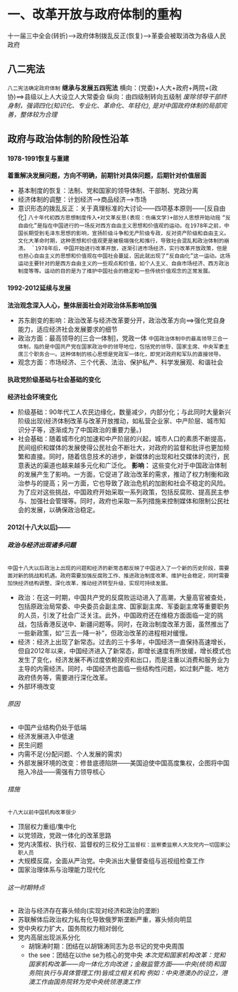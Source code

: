 # 一、改革开放与政府体制的重构
十一届三中全会(转折)——>政府体制拨乱反正(恢复)——>革委会被取消改为各级人民政府
## 八二宪法
`八二宪法确定政府体制`
**继承与发展五四宪法**
横向：(党委)+人大+政府+两院+(政协)==>县级以上人大设立人大常委会
纵向：由四级制转向五级制
*废除领导干部终身制，强调四化(知识化、专业化、革命化、年轻化),
是对中国政府体制的局部完善，整体较为合理*
## 政府与政治体制的阶段性沿革
#### 1978-1991恢复与重建
**着重解决发展问题，方向不明确，前期针对具体问题，后期针对价值层面**
- 基本制度的恢复：法制、党和国家的领导体制、干部制、党政分离
- 经济体制的调整：计划经济——>商品经济——>市场
- 意识形态的拨乱反正：关于真理标准的大讨论——四项基本原则——[反自由化]
`八十年代初西方思想制度传入+对文革反思(表现：伤痛文学)+部分人思想开始动摇`
``“反自由化”是指在中国进行的一场反对西方自由主义思想和价值观的运动。在1978年之前，中国长期受到毛泽东思想的影响，宣扬阶级斗争和无产阶级专政，反对资产阶级和自由主义。文化大革命时期，这种思想和价值观更是被极端强化和推行，导致社会混乱和政治体制的崩溃。
`1978年后，中国开始进行改革开放，逐渐引进市场经济，实行改革开放政策，但是也担心自由主义的思想和价值观在中国社会蔓延，因此就出现了“反自由化”这一运动。这场运动主要针对的是西方自由主义的一些观点和价值，如个人主义、自由市场经济、西方政治制度等等。运动的目的是为了维护中国社会的稳定和一些传统价值观念的正常发展。``
#### 1992-2012延续与发展
**法治观念深入人心，整体层面社会对政治体系影响加强**
- 苏东剧变的影响：政治改革与经济改革要分开，政治改革方向==>强化党自身能力，适应经济社会发展要求的细节
- 政治方面：最高领导的[三合一体制]，党政一体
`中国政治体制中的最高领导三合一体制，指的是中国共产党在国家政治中的领导地位，包括党的领导、国家主席、中央军委主席三个职务合一。这种体制的核心思想是党政军一体化，即党对政府和军队的直接领导。`
- 观念方面：市场经济、三个代表、法治、保护私产、科学发展观、和谐社会
#### 执政党阶级基础与社会基础的变化
**经济社会环境变化**
- 阶级基础：90年代工人农民边缘化，数量减少，内部分化；与此同时大量新兴阶级出现(经济体制改革与改革开放推动，如私营企业家、中产阶层、城市知识分子等，逐渐成为了中国政治的重要力量。)
- 社会基础：随着城市化的加速和中产阶层的兴起，城市人口的素质不断提高，民间组织和媒体的发展使得公民社会不断壮大，对政府的监督和批评也更加频繁和直接。同时，随着信息技术的进步，新媒体的出现和社交媒体的流行，民意表达的渠道也越来越多元化和广泛化。
**影响：**
这些变化对于中国政治体制的发展产生了影响。一方面，它促进了政治改革的需求，推动了权力制衡和政治参与的提高；另一方面，它也导致了政治危机的加剧和社会不稳定的风险。为了应对这些挑战，中国政府开始采取一系列政策，包括反腐败、提高民主参与、加强社会管理等。同时，政府也采取一系列措施来控制媒体和限制公民社会的发展，以确保政治稳定。
#### 2012(十八大以后)——
###### **政治与经济出现诸多问题**
`中国十八大以后政治上出现的问题和经济的新常态都反映了中国进入了一个新的历史阶段，需要面对新的挑战和机遇。政府需要加强反腐败工作、推进政治制度改革、维护社会稳定，同时需要加快经济结构调整、深化改革，推动经济转型升级，实现可持续发展。`
- 政治：在这一时期，中国共产党的反腐败运动进入了高潮，大量高官被查处，包括原政治局常委、中央委员会副主席、国家副主席、军委副主席等重要职务的人员，引发了社会广泛关注。此外，中国政府还在维稳方面面临一定的挑战，包括香港反送中、新疆问题等。同时，在政治制度改革方面，虽然推出了一些新政策，如“三去一降一补”，但政治改革的进程相对缓慢。
- 经济：经济上出现了新常态。过去的三十多年，中国经济一直保持高速增长，但自2012年以来，中国经济进入了新常态，即增长速度有所放缓，增长模式也发生了变化，经济发展不再过度依赖投资和出口，而是注重以消费和服务业为主导的内需经济。同时，中国经济也面临一些结构性问题，如过剩产能、地方政府债务等，需要进行深化改革。
- 外部环境改变
###### 原因
- 中国产业结构仍处于低端
- 经济发展进入中低速
- 民生问题
- 内需不足(分配问题、个人发展的需求)
- 外部发展环境的改变：修昔底德陷阱——美国迫使中国高度集权，企图将中国拖入冷战——需强有力领导核心
###### 措施
`十八大以前中国机构改革很少`
- 顶层权力重组/集中化
- 以党领政，党政一体化的改革思路
- 党内决策权、执行权、监督权的三权分工`监督权：监察委监察人大及党内一切国家公职人员`
- 大规模反腐，全面从严治党。中央派出大量督查组与巡视组检查工作
- 国家治理体系与治理能力现代化
###### 这一时期特点
- 政治与经济存在寡头倾向(实现对经济和政治的垄断)
- 苏联解体后政治权力私有化导致俄罗斯垄断严重，寡头倾向明显
- 党中央权力扩大，国务院权力相对弱化
- 党内高层出现派系分化
	- 胡锦涛时期：团结在以胡锦涛同志为总书记的党中央周围
	- the see：团结在以the se为核心的党中央
*本次党和国家机构改革：党和国家机构改革——向一体化方向改进；金融监管方面——中央(统领)和国务院(执行与具体管理工作)皆成立相关机构
例如：中央港澳办的设立，港澳工作由国务院转为党中央统领港澳工作*



